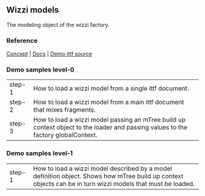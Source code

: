 ## Wizzi models
The modeling object of the wizzi factory.
### Reference

<p><a href="https://wizzifactory.github.io/concepts.html#concept-4">Concept</a>  |  <a href="https://wizzifactory.github.io/docs/models.html">Docs</a>  |  <a href="https://github.com/wizzifactory/wizzi/tree/master/packages/ittf-sources/v5/apps/wizzi-demo/src/ittf/examples/advanced/essentials/filesystem/models">Demo ittf source</a></p>

### Demo samples level-0

<table>
<tr>
<td>step-1</td>
<td>
How to load a wizzi model from a single ittf document.
</tr>
<tr>
<td>step-2</td>
<td>
How to load a wizzi model from a main ittf document that mixes fragments.
</tr>
<tr>
<td>step-3</td>
<td>
How to load a wizzi model passing an mTree build up context object to the loader and passing values to the factory globalContext.
</tr>
</table>

### Demo samples level-1

<table>
<tr>
<td>step-1</td>
<td>
How to load a wizzi model described by a model definition object. Shows how mTree build up context objects can be in turn wizzi models that must be loaded.
</tr>
</table>

